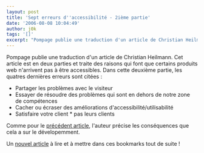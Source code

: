 ```yaml
---
layout: post
title: 'Sept erreurs d''accessibilité - 2ième partie'
date: '2006-08-08 10:04:49'
author: j0k
tags: '[]'
excerpt: "Pompage publie une traduction d'un article de Christian Heilmann. Cet article est en deux parties et traite des raisons qui font que certains produits web n'arrivent pas à être accessibles"
---
```


Pompage publie une traduction d'un article de Christian Heilmann. Cet article est en deux parties et traite des raisons qui font que certains produits web n'arrivent pas à être accessibles.
Dans cette deuxième partie, les quatres dernières erreurs sont citées :
* Partager les problèmes avec le visiteur
* Essayer de résoudre des problèmes qui sont en dehors de notre zone de compétences
* Cacher ou écraser des améliorations d'accessibilité/utilisabilité
* Satisfaire votre client * pas leurs clients

Comme pour le [précédent article](http://www.j0k3r.net/news-sept-erreurs-d-accessibilite-1ere-partie-1392.html), l'auteur précise les conséquences que cela a sur le dévelopemment.

Un [nouvel article](http://www.pompage.net/pompe/sept-erreurs-accessibilite-2/) à lire et à mettre dans ces bookmarks tout de suite !
